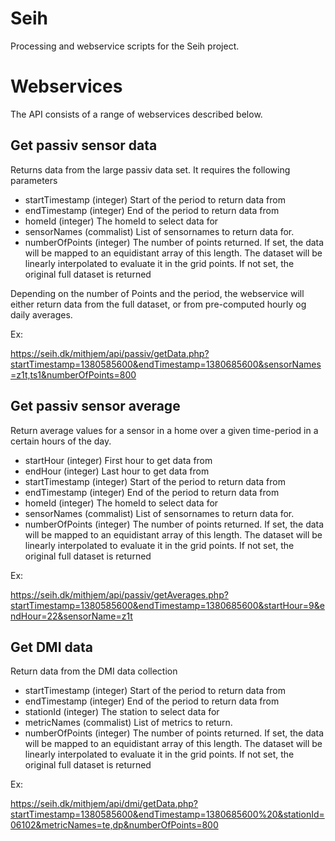 Seih
====

Processing and webservice scripts for the Seih project.

Webservices
===========
The API consists of a range of webservices described below.

Get passiv sensor data
----------------------

Returns data from the large passiv data set. It requires the following parameters

 * startTimestamp (integer) Start of the period to return data from
 * endTimestamp (integer) End of the period to return data from
 * homeId (integer) The homeId to select data for
 * sensorNames (commalist) List of sensornames to return data for.
 * numberOfPoints (integer) The number of points returned. If set, the data will be mapped to an equidistant array of this length. The dataset will be linearly interpolated to evaluate it in the grid points. If not set, the original full dataset is returned

Depending on the number of Points and the period, the webservice will either return data from the full dataset, or from pre-computed hourly og daily averages.

Ex:

 https://seih.dk/mithjem/api/passiv/getData.php?startTimestamp=1380585600&endTimestamp=1380685600&sensorNames=z1t,ts1&numberOfPoints=800

Get passiv sensor average
-------------------------

Return average values for a sensor in a home over a given time-period in a certain hours of the day.

 * startHour (integer) First hour to get data from
 * endHour (integer) Last hour to get data from
 * startTimestamp (integer) Start of the period to return data from
 * endTimestamp (integer) End of the period to return data from
 * homeId (integer) The homeId to select data for
 * sensorNames (commalist) List of sensornames to return data for.
 * numberOfPoints (integer) The number of points returned. If set, the data will be mapped to an equidistant array of this length. The dataset will be linearly interpolated to evaluate it in the grid points. If not set, the original full dataset is returned

Ex:

 https://seih.dk/mithjem/api/passiv/getAverages.php?startTimestamp=1380585600&endTimestamp=1380685600&startHour=9&endHour=22&sensorName=z1t

Get DMI data
------------

Return data from the DMI data collection

 * startTimestamp (integer) Start of the period to return data from
 * endTimestamp (integer) End of the period to return data from
 * stationId (integer) The station to select data for
 * metricNames (commalist) List of metrics to return.
 * numberOfPoints (integer) The number of points returned. If set, the data will be mapped to an equidistant array of this length. The dataset will be linearly interpolated to evaluate it in the grid points. If not set, the original full dataset is returned

Ex:

 https://seih.dk/mithjem/api/dmi/getData.php?startTimestamp=1380585600&endTimestamp=1380685600%20&stationId=06102&metricNames=te,dp&numberOfPoints=800



